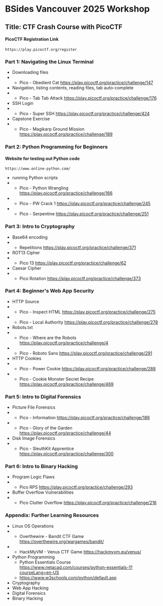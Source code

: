 # BSides Vancouver 2025 Workshop
## Title: CTF Crash Course with PicoCTF
#### PicoCTF Registration Link
`https://play.picoctf.org/register`
### Part 1: Navigating the Linux Terminal
* Downloading files
* * Pico - Obedient Cat https://play.picoctf.org/practice/challenge/147
* Navigation, listing contents, reading files, tab auto-complete
* * Pico - Tab Tab Attack https://play.picoctf.org/practice/challenge/176
* SSH Login
* * Pico - Super SSH https://play.picoctf.org/practice/challenge/424
* Capstone Exercise
* * Pico - Magikarp Ground Mission https://play.picoctf.org/practice/challenge/189
### Part 2: Python Programming for Beginners
#### Website for testing out Python code
`https://www.online-python.com/`
* running Python scripts
* * Pico - Python Wrangling https://play.picoctf.org/practice/challenge/166
* * Pico - PW Crack 1 https://play.picoctf.org/practice/challenge/245
* * Pico - Serpentine https://play.picoctf.org/practice/challenge/251
### Part 3: Intro to Cryptography
* Base64 encoding
* * Repetitions https://play.picoctf.org/practice/challenge/371
* ROT13 Cipher
* * Pico 13 https://play.picoctf.org/practice/challenge/62
* Caesar Cipher
* * Pico Rotation https://play.picoctf.org/practice/challenge/373
### Part 4: Beginner's Web App Security
* HTTP Source
* * Pico - Inspect HTML https://play.picoctf.org/practice/challenge/275
* * Pico - Local Authority https://play.picoctf.org/practice/challenge/278
* Robots.txt
* * Pico - Where are the Robots https://play.picoctf.org/practice/challenge/4
* * Pico - Roboto Sans https://play.picoctf.org/practice/challenge/291
* HTTP Cookies
* * Pico - Power Cookie https://play.picoctf.org/practice/challenge/288
* * Pico - Cookie Monster Secret Recipe https://play.picoctf.org/practice/challenge/469
### Part 5: Intro to Digital Forensics
* Picture File Forensics
* * Pico - Information https://play.picoctf.org/practice/challenge/186
* * Pico - Glory of the Garden https://play.picoctf.org/practice/challenge/44
* Disk Image Forensics
* * Pico - SleuthKit Apprentice https://play.picoctf.org/practice/challenge/300
### Part 6: Intro to Binary Hacking
* Program Logic Flaws
* * Pico RPS https://play.picoctf.org/practice/challenge/293
* Buffer Overflow Vulnerabilities
* * Pico Clutter Overflow https://play.picoctf.org/practice/challenge/216
### Appendix: Further Learning Resources
* Linux OS Operations
* * Overthewire - Bandit CTF Game https://overthewire.org/wargames/bandit/
* * HackMyVM - Venus CTF Game https://hackmyvm.eu/venus/
* Python Programming
  * Python Essentials Course  https://www.netacad.com/courses/python-essentials-1?courseLang=en-US
  * https://www.w3schools.com/python/default.asp
* Cryptography
* Web App Hacking
* Digital Forensics
* Binary Hacking
